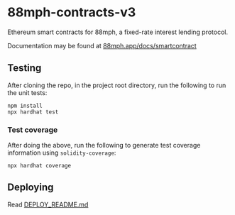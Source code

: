 # 88mph-contracts-v3

Ethereum smart contracts for 88mph, a fixed-rate interest lending protocol.

Documentation may be found at [88mph.app/docs/smartcontract](https://88mph.app/docs/smartcontract/)

## Testing

After cloning the repo, in the project root directory, run the following to run the unit tests:

```
npm install
npx hardhat test
```

### Test coverage

After doing the above, run the following to generate test coverage information using `solidity-coverage`:

```
npx hardhat coverage
```

## Deploying

Read [DEPLOY_README.md](DEPLOY_README.md)